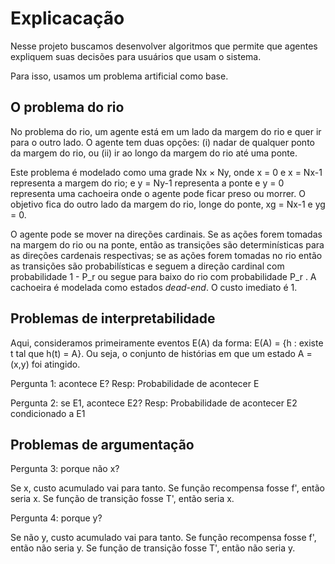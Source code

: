 # Explicacação

Nesse projeto buscamos desenvolver algoritmos que permite que agentes expliquem suas decisões para usuários que usam o sistema.

Para isso, usamos um problema artificial como base. 

## O problema do rio

No problema do rio, um agente está em um lado da margem do rio e quer ir para o outro lado. O agente tem duas opções:
(i) nadar de qualquer ponto da margem do rio, ou (ii) ir ao longo da margem do rio até uma ponte. 

Este problema é modelado como uma grade Nx × Ny, onde x = 0 e x = Nx-1 representa a margem do rio; e y = Ny-1 representa a ponte e y = 0 representa uma cachoeira onde o agente pode ficar preso ou morrer. O objetivo fica do outro lado da margem do rio, longe do ponte, xg = Nx-1 e yg = 0. 

O agente pode se mover na direções cardinais. Se as ações forem tomadas na margem do rio ou na ponte, então as transições são determinísticas para as direções cardenais respectivas; se as ações forem tomadas no rio então as transições são probabilísticas e seguem a direção cardinal com probabilidade 1 - P_r  ou segue para baixo do rio com probabilidade P_r . A cachoeira é modelada como estados *dead-end*. O custo imediato é 1.

## Problemas de interpretabilidade

 Aqui, consideramos primeiramente eventos E(A) da forma: E(A) = {h : existe t tal que h(t) = A}. Ou seja, o conjunto de histórias em que um estado A = (x,y) foi atingido.
 
 Pergunta 1: acontece E? Resp: Probabilidade de acontecer E


 Pergunta 2: se E1, acontece E2? Resp: Probabilidade de acontecer E2 condicionado a E1


## Problemas de argumentação

Pergunta 3: porque não x?

Se x, custo acumulado vai para tanto.
Se função recompensa fosse f', então seria x.
Se função de transição fosse T', então seria x.


Pergunta 4: porque y?

Se não y, custo acumulado vai para tanto.
Se função recompensa fosse f', então não seria y.
Se função de transição fosse T', então não seria y.


